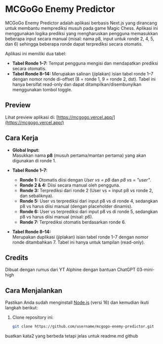 # MCGoGo Enemy Predictor

MCGoGo Enemy Predictor adalah aplikasi berbasis Next.js yang dirancang untuk membantu memprediksi musuh pada game Magic Chess. Aplikasi ini menggunakan logika prediksi yang mengharuskan pengguna memasukkan beberapa input secara manual (misal: nama p8, input untuk ronde 2, 4, 5, dan 6) sehingga beberapa ronde dapat terprediksi secara otomatis. 

Aplikasi ini memiliki dua tabel:
- **Tabel Ronde 1–7:** Tempat pengguna mengisi dan mendapatkan prediksi secara otomatis.
- **Tabel Ronde 8–14:** Merupakan salinan (jiplakan) isian tabel ronde 1–7 dengan nomor ronde di-offset (8 = ronde 1, 9 = ronde 2, dst). Tabel ini hanya bersifat read-only dan dapat ditampilkan/disembunyikan menggunakan tombol toggle.

## Preview

Lihat preview aplikasi di: [https://mcgogo.vercel.app/](https://mcgogo.vercel.app/)

## Cara Kerja

- **Global Input:**  
  Masukkan nama **p8** (musuh pertama/mantan pertama) yang akan digunakan di ronde 1.

- **Tabel Ronde 1–7:**  
  - **Ronde 1:** Otomatis diisi dengan *User vs = p8* dan *p8 vs = "user"*.
  - **Ronde 2 & 4:** Diisi secara manual oleh pengguna.
  - **Ronde 3:** Terprediksi dari ronde 2 (User vs = input p8 vs ronde 2, dan sebaliknya).
  - **Ronde 5:** User vs terprediksi dari input p8 vs di ronde 4, sedangkan p8 vs harus diisi manual (dengan placeholder dinamis).
  - **Ronde 6:** User vs terprediksi dari input p8 vs di ronde 5, sedangkan p8 vs harus diisi manual (misal: p6).
  - **Ronde 7:** Terprediksi otomatis berdasarkan ronde 6.

- **Tabel Ronde 8–14:**  
  Merupakan duplikasi (jiplakan) isian tabel ronde 1–7 dengan nomor ronde ditambahkan 7. Tabel ini hanya untuk tampilan (read-only).

## Credits

Dibuat dengan rumus dari YT Alphine dengan bantuan ChatGPT 03-mini-high

## Cara Menjalankan

Pastikan Anda sudah menginstall [Node.js](https://nodejs.org/) (versi 16) dan kemudian ikuti langkah berikut:

1. Clone repository ini:
   ```bash
   git clone https://github.com/username/mcgogo-enemy-predictor.git


buatkan kata2 yang berbeda tetapi jelas untuk readme.md github
